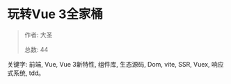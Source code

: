 
# 玩转Vue 3全家桶

> 作者: 大圣
>
> 总数: 44

关键字: 前端, Vue, Vue 3新特性, 组件库, 生态源码, Dom, vite, SSR, Vuex, 响应式系统, tdd。
